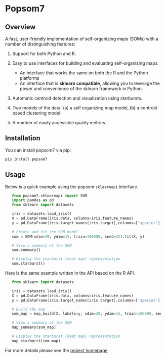 # Popsom7

## Overview

A fast, user-friendly implementation of self-organizing maps (SOMs) with a number of distinguishing features:

1. Support for both Python and R.

1. Easy to use interfaces for building and evaluating self-organizing maps:
   * An interface that works the same on both the R and the Python platforms
   * An interface that is **sklearn compatible**, allowing you to leverage the power
     and convenience of the sklearn framework in Python.

1. Automatic centroid detection and visualization using starbursts.

1. Two models of the data: (a) a self organizing map model, (b) a centroid based clustering model.

1. A number of easily accessible quality metrics.


## Installation

You can install popsom7 via pip:

```bash
pip install popsom7
```

## Usage
Below is a quick example using the popsom `sklearnapi` interface.   

```python
   from popsom7.sklearnapi import SOM
   import pandas as pd
   from sklearn import datasets

   iris = datasets.load_iris()
   X = pd.DataFrame(iris.data, columns=iris.feature_names)
   y = pd.DataFrame(iris.target_names[iris.target],columns=['species'])

   # Create and fit the SOM model
   som = SOM(xdim=20, ydim=15, train=100000, seed=42).fit(X, y)

   # View a summary of the SOM
   som.summary()

   # Display the starburst (heat map) representation
   som.starburst()
```

Here is the same example written in the API based on the R API.
```python
   from sklearn import datasets

   iris = datasets.load_iris()
   X = pd.DataFrame(iris.data, columns=iris.feature_names)
   y = pd.DataFrame(iris.target_names[iris.target],columns=['species'])

   # Build the map
   som_map = map_build(X, labels=y, xdim=20, ydim=15, train=100000, seed=42)

   # View a summary of the SOM
   map_summary(som_map)

   # Display the starburst (heat map) representation
   map_starburst(som_map)
```

For more details please see the [project homepage](https://github.com/lutzhamel/popsom7)
